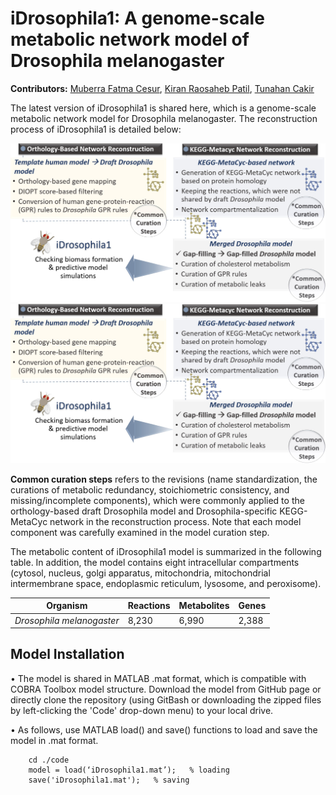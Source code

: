 # **iDrosophila1: A genome-scale metabolic network model of Drosophila melanogaster**

**Contributors:** [Muberra Fatma Cesur](https://www.gtu.edu.tr/en/personel/356/1558/display.aspx), [‪Kiran Raosaheb Patil‬](https://www.mrc-tox.cam.ac.uk/staff/kiran-patil), [Tunahan Cakir‬](https://www.gtu.edu.tr/en/personel/356/2201/display.aspx)

The latest version of iDrosophila1 is shared here, which is a genome-scale metabolic network model for Drosophila melanogaster. The reconstruction process of iDrosophila1 is detailed below:

![Figure](https://github.com/SysBioGTU/iDrosophila/blob/main/Figures/Flowchart_GitHub.jpg)<img src="https://github.com/SysBioGTU/iDrosophila/blob/main/Figures/Flowchart_GitHub.jpg" width="600">

**Common curation steps** refers to the revisions (name standardization, the curations of metabolic redundancy, stoichiometric consistency, and missing/incomplete components), which were commonly applied to the orthology-based draft Drosophila model and Drosophila-specific KEGG-MetaCyc network in the reconstruction process. Note that each model component was carefully examined in the model curation step.

The metabolic content of iDrosophila1 model is summarized in the following table. In addition, the model contains eight intracellular compartments (cytosol, nucleus, golgi apparatus, mitochondria, mitochondrial intermembrane space, endoplasmic reticulum, lysosome, and peroxisome).

| **Organism**                               |         **Reactions**          |      **Metabolites**         |          **Genes**            |   
|--------------------------------------------|--------------------------------|------------------------------|-------------------------------|
| *Drosophila melanogaster*                    |          8,230                 |          6,990               |            2,388              |   

## **Model Installation**

•	The model is shared in MATLAB .mat format, which is compatible with COBRA Toolbox model structure. Download the model from GitHub page or directly clone the repository (using GitBash or downloading the zipped files by left-clicking the 'Code' drop-down menu) to your local drive.

•	As follows, use MATLAB load() and save() functions to load and save the model in .mat format.

		cd ./code
		model = load(‘iDrosophila1.mat’);   % loading
		save('iDrosophila1.mat');   % saving

